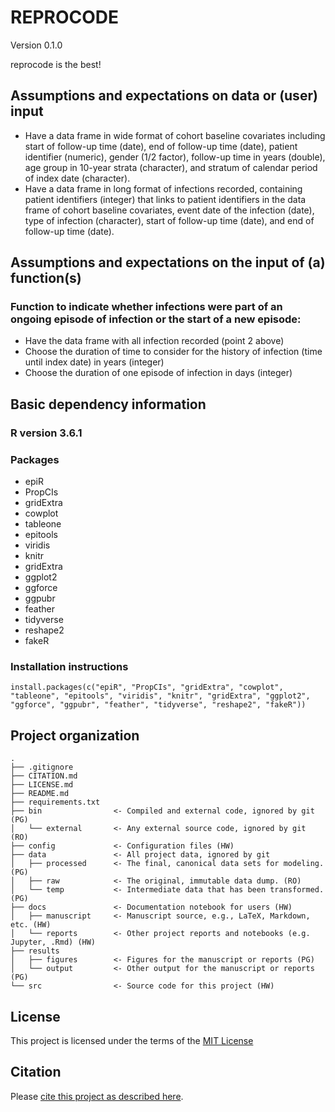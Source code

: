 # REPROCODE

Version 0.1.0

reprocode is the best!

## Assumptions and expectations on data or (user) input
- Have a data frame in wide format of cohort baseline covariates including start of follow-up time (date), end of follow-up time (date), patient identifier (numeric), gender (1/2 factor), follow-up time in years (double), age group in 10-year strata (character), and stratum of calendar period of index date (character).
- Have a data frame in long format of infections recorded, containing patient identifiers (integer) that links to patient identifiers in the data frame of cohort baseline covariates, event date of the infection (date), type of infection (character), start of follow-up time (date), and end of follow-up time (date).

## Assumptions and expectations on the input of (a) function(s)

### Function to indicate whether infections were part of an ongoing episode of infection or the start of a new episode:
- Have the data frame with all infection recorded (point 2 above)
- Choose the duration of time to consider for the history of infection (time until index date) in years (integer)
- Choose the duration of one episode of infection in days (integer)

## Basic dependency information

### R version 3.6.1

### Packages
- epiR
- PropCIs
- gridExtra
- cowplot
- tableone
- epitools
- viridis
- knitr
- gridExtra
- ggplot2
- ggforce
- ggpubr
- feather
- tidyverse
- reshape2
- fakeR

### Installation instructions
    install.packages(c("epiR", "PropCIs", "gridExtra", "cowplot", "tableone", "epitools", "viridis", "knitr", "gridExtra", "ggplot2", "ggforce", "ggpubr", "feather", "tidyverse", "reshape2", "fakeR"))

## Project organization

```
.
├── .gitignore
├── CITATION.md
├── LICENSE.md
├── README.md
├── requirements.txt
├── bin                <- Compiled and external code, ignored by git (PG)
│   └── external       <- Any external source code, ignored by git (RO)
├── config             <- Configuration files (HW)
├── data               <- All project data, ignored by git
│   ├── processed      <- The final, canonical data sets for modeling. (PG)
│   ├── raw            <- The original, immutable data dump. (RO)
│   └── temp           <- Intermediate data that has been transformed. (PG)
├── docs               <- Documentation notebook for users (HW)
│   ├── manuscript     <- Manuscript source, e.g., LaTeX, Markdown, etc. (HW)
│   └── reports        <- Other project reports and notebooks (e.g. Jupyter, .Rmd) (HW)
├── results
│   ├── figures        <- Figures for the manuscript or reports (PG)
│   └── output         <- Other output for the manuscript or reports (PG)
└── src                <- Source code for this project (HW)

```


## License

This project is licensed under the terms of the [MIT License](/LICENSE.md)

## Citation

Please [cite this project as described here](/CITATION.md).
